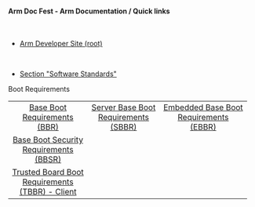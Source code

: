 #### Arm Doc Fest - Arm Documentation / Quick links

</br>

- [Arm Developer Site (root)](https://developer.arm.com/)

</br>


- [Section "Software Standards"](https://developer.arm.com/architectures/system-architectures/software-standards)


Boot Requirements

| |||
|:--:|:--:|:--:|
|[Base Boot</br>Requirements</br>(BBR)](https://developer.arm.com/documentation/den0044/latest)|[Server Base Boot</br>Requirements</br>(SBBR)](https://developer.arm.com/documentation/den0044/e/?lang=en)|[Embedded Base Boot</br>Requirements</br>(EBBR)](https://developer.arm.com/architectures/platform-design/embedded-systems)|
|[Base Boot Security</br>Requirements</br>(BBSR)](https://developer.arm.com/documentation/den0107/latest)|||
|[Trusted Board Boot</br>Requirements</br>(TBBR) - Client](https://developer.arm.com/documentation/den0006/d/?lang=en)|||


